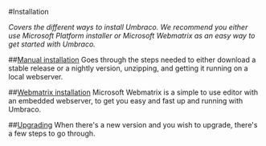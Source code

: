 #Installation

_Covers the different ways to install Umbraco. We recommend you either use Microsoft Platform installer or Microsoft Webmatrix as an easy way to get started with Umbraco._

##[Manual installation](install-umbraco-manually.md)
Goes through the steps needed to either download a stable release or a nightly version, unzipping, and getting it running on a local webserver.

##[Webmatrix installation](install-umbraco-with-microsoft-webmatrix.md)
Microsoft Webmatrix is a simple to use editor with an embedded webserver, to get you easy and fast up and running with Umbraco.

##[Upgrading](Upgrading/index.md)
When there's a new version and you wish to upgrade, there's a few steps to go through.

